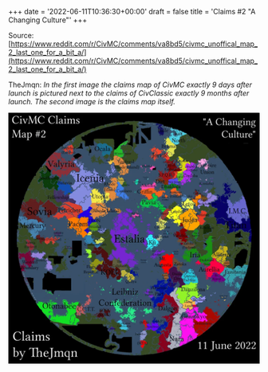 +++
date = '2022-06-11T10:36:30+00:00'
draft = false
title = 'Claims #2 "A Changing Culture"'
+++

Source: [https://www.reddit.com/r/CivMC/comments/va8bd5/civmc_unoffical_map_2_last_one_for_a_bit_a/](https://www.reddit.com/r/CivMC/comments/va8bd5/civmc_unoffical_map_2_last_one_for_a_bit_a/)

TheJmqn: *In the first image the claims map of CivMC exactly 9 days after launch is pictured next to the claims of CivClassic exactly 9 months after launch. The second image is the claims map itself.*

![Claims #2](../../static/images/CivMC-Claims-2.webp)
